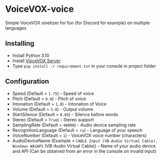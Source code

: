 # VoiceVOX-voice
Simple VoiceVOX sinetizer for fun (for Discord for example) on multiple languages

## Installing
* Install Python 3.10
* Install [VoiceVOX Server](https://voicevox.hiroshiba.jp/)
* Type `pip install -r requirement.txt` in your console in project folder

## Configuration
* Speed (Default = `1.75`) - Speed of voice
 * Pitch (Default = `0.0`) - Pitch of voice
* Intonation (Default = `1.0`) - Intonation of Voice
* Volume (Default = `3.0`) - Output volume
* StartSilence (Default = `0.05`) - Silence before words
* Stereo (Default = `True`) - Stereo support
* SamplingRate (Default = `48000`) - Audio device sampling rate
* RecognitionLanguage (Default = `ru`) - Language of your speech
* VoiceNumber (Default = `1`) - VoiceVOX voice number (characters)
* AudioDeviceName (Example = `CABLE Input (VB-Audio Virtual Cable), Windows WASAPI` (VB-Audio Virtual Cable)) - Name of your audio device and API (Can be obtained from an error in the console on invalid input)